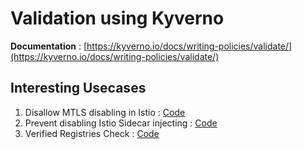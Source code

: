 # Validation using Kyverno

**Documentation** : [https://kyverno.io/docs/writing-policies/validate/](https://kyverno.io/docs/writing-policies/validate/)

## Interesting Usecases

1. Disallow MTLS disabling in Istio : [Code](./istio-disable-mtls-restricted.yaml)
2. Prevent disabling Istio Sidecar injecting : [Code](./istio-prevent-disable-sidecar-inject.yaml)
3. Verified Registries Check : [Code](./verified-registries-only.yaml)